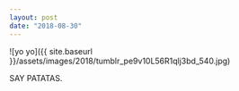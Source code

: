 ```yaml
---
layout: post
date: "2018-08-30"
---
```


![yo yo]({{ site.baseurl }}/assets/images/2018/tumblr_pe9v10L56R1qlj3bd_540.jpg)

SAY PATATAS.

